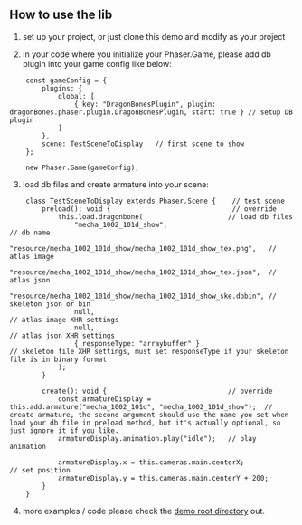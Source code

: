 ## How to use the lib

1. set up your project, or just clone this demo and modify as your project

2. in your code where you initialize your Phaser.Game, please add db plugin into your game config like below:

```
    const gameConfig = {
        plugins: {
            global: [
                { key: "DragonBonesPlugin", plugin: dragonBones.phaser.plugin.DragonBonesPlugin, start: true } // setup DB plugin
            ]
        },
        scene: TestSceneToDisplay   // first scene to show
    };

    new Phaser.Game(gameConfig);
```

3. load db files and create armature into your scene:

```
    class TestSceneToDisplay extends Phaser.Scene {    // test scene
        preload(): void {                              // override
            this.load.dragonbone(                     // load db files
                "mecha_1002_101d_show",                                         // db name
                "resource/mecha_1002_101d_show/mecha_1002_101d_show_tex.png",   // atlas image
                "resource/mecha_1002_101d_show/mecha_1002_101d_show_tex.json",  // atlas json
                "resource/mecha_1002_101d_show/mecha_1002_101d_show_ske.dbbin", // skeleton json or bin
                null,                                                           // atlas image XHR settings
                null,                                                           // atlas json XHR settings
                { responseType: "arraybuffer" }                                 // skeleton file XHR settings, must set responseType if your skeleton file is in binary format
            );
        }

        create(): void {                              // override
            const armatureDisplay = this.add.armature("mecha_1002_101d", "mecha_1002_101d_show");  // create armature, the second argument should use the name you set when load your db file in preload method, but it's actually optional, so just ignore it if you like.
            armatureDisplay.animation.play("idle");   // play animation

            armatureDisplay.x = this.cameras.main.centerX;           // set position
            armatureDisplay.y = this.cameras.main.centerY + 200;
        }
    }
```

4. more examples / code please check the [demo root directory](./src/) out.

